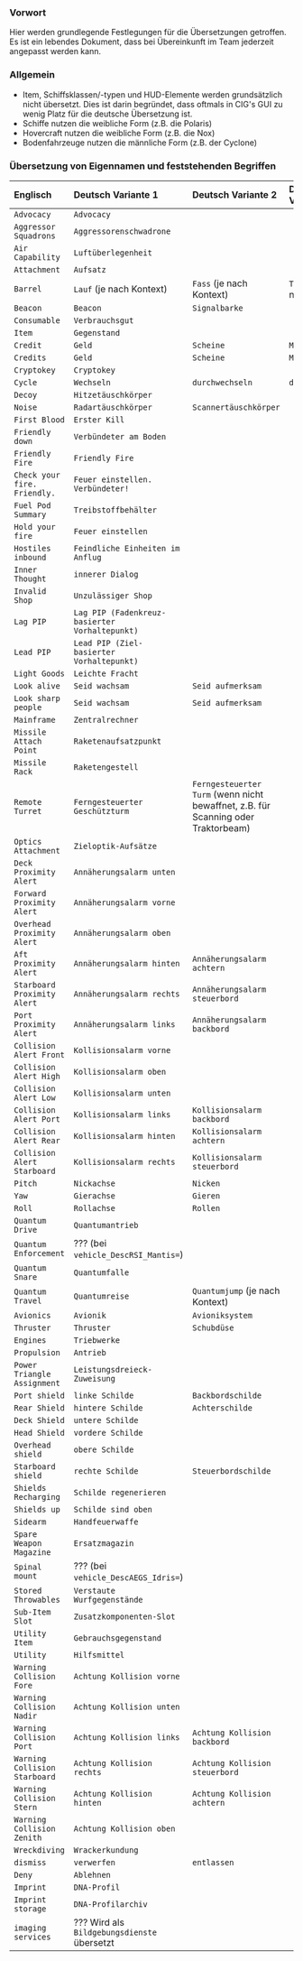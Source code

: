 ### Vorwort

Hier werden grundlegende Festlegungen für die Übersetzungen getroffen.
Es ist ein lebendes Dokument, dass bei Übereinkunft im Team jederzeit angepasst werden kann.

### Allgemein

* Item, Schiffsklassen/-typen und HUD-Elemente werden grundsätzlich nicht übersetzt. Dies ist darin begründet, dass oftmals in CIG's GUI zu wenig Platz für die deutsche Übersetzung ist.
* Schiffe nutzen die weibliche Form (z.B. die Polaris)
* Hovercraft nutzen die weibliche Form (z.B. die Nox)
* Bodenfahrzeuge nutzen die männliche Form (z.B. der Cyclone)

### Übersetzung von Eigennamen und feststehenden Begriffen

| Englisch                      | Deutsch Variante 1                             | Deutsch Variante 2                                                                | Deutsch Variante 3          |
|:------------------------------|:-----------------------------------------------|:----------------------------------------------------------------------------------|:----------------------------|
| `Advocacy`                    | `Advocacy`                                     |                                                                                   |                             |
| `Aggressor Squadrons`         | `Aggressorenschwadrone`                        |                                                                                   |                             |
| `Air Capability`              | `Luftüberlegenheit`                            |                                                                                   |                             |
| `Attachment`                  | `Aufsatz`                                      |                                                                                   |                             |
| `Barrel`                      | `Lauf` (je nach Kontext)                       | `Fass` (je nach Kontext)                                                          | `Trommel` (je nach Kontext) |
| `Beacon`                      | `Beacon`                                       | `Signalbarke`                                                                     |                             |
| `Consumable`                  | `Verbrauchsgut`                                |                                                                                   |                             |
| `Item`                        | `Gegenstand`                                   |                                                                                   |                             |
| `Credit`                      | `Geld`                                         | `Scheine`                                                                         | `Moneten`                   |
| `Credits`                     | `Geld`                                         | `Scheine`                                                                         | `Moneten`                   |
| `Cryptokey`                   | `Cryptokey`                                    |                                                                                   |                             |
| `Cycle`                       | `Wechseln`                                     | `durchwechseln`                                                                   | `durchschalten`             |
| `Decoy`                       | `Hitzetäuschkörper`                            |                                                                                   |                             |
| `Noise`                       | `Radartäuschkörper`                            | `Scannertäuschkörper`                                                             |                             |
| `First Blood`                 | `Erster Kill`                                  |                                                                                   |                             |
| `Friendly down`               | `Verbündeter am Boden`                         |                                                                                   |                             |
| `Friendly Fire`               | `Friendly Fire`                                |                                                                                   |                             |
| `Check your fire. Friendly.`  | `Feuer einstellen. Verbündeter!`               |                                                                                   |                             |
| `Fuel Pod Summary`            | `Treibstoffbehälter`                           |                                                                                   |                             |
| `Hold your fire`              | `Feuer einstellen`                             |                                                                                   |                             |
| `Hostiles inbound`            | `Feindliche Einheiten im Anflug`               |                                                                                   |                             |
| `Inner Thought`               | `innerer Dialog`                               |                                                                                   |                             |
| `Invalid Shop`                | `Unzulässiger Shop`                            |                                                                                   |                             |
| `Lag PIP`                     | `Lag PIP (Fadenkreuz-basierter Vorhaltepunkt)` |                                                                                   |                             |
| `Lead PIP`                    | `Lead PIP (Ziel-basierter Vorhaltepunkt)`      |                                                                                   |                             |
| `Light Goods`                 | `Leichte Fracht`                               |                                                                                   |                             |
| `Look alive`                  | `Seid wachsam`                                 | `Seid aufmerksam`                                                                 |                             |
| `Look sharp people`           | `Seid wachsam`                                 | `Seid aufmerksam`                                                                 |                             |
| `Mainframe`                   | `Zentralrechner`                               |                                                                                   |                             |
| `Missile Attach Point`        | `Raketenaufsatzpunkt`                          |                                                                                   |                             |
| `Missile Rack`                | `Raketengestell`                               |                                                                                   |                             |
| `Remote Turret`               | `Ferngesteuerter Geschützturm`                 | `Ferngesteuerter Turm` (wenn nicht bewaffnet, z.B. für Scanning oder Traktorbeam) |                             |
| `Optics Attachment`           | `Zieloptik-Aufsätze`                           |                                                                                   |                             |
| `Deck Proximity Alert`        | `Annäherungsalarm unten`                       |                                                                                   |                             |
| `Forward Proximity Alert`     | `Annäherungsalarm vorne`                       |                                                                                   |                             |
| `Overhead Proximity Alert`    | `Annäherungsalarm oben`                        |                                                                                   |                             |
| `Aft Proximity Alert`         | `Annäherungsalarm hinten`                      | `Annäherungsalarm achtern`                                                        |                             |
| `Starboard Proximity Alert`   | `Annäherungsalarm rechts`                      | `Annäherungsalarm steuerbord`                                                     |                             |
| `Port Proximity Alert`        | `Annäherungsalarm links`                       | `Annäherungsalarm backbord`                                                       |                             |
| `Collision Alert Front`       | `Kollisionsalarm vorne`                        |                                                                                   |                             |
| `Collision Alert High`        | `Kollisionsalarm oben`                         |                                                                                   |                             |
| `Collision Alert Low`         | `Kollisionsalarm unten`                        |                                                                                   |                             |
| `Collision Alert Port`        | `Kollisionsalarm links`                        | `Kollisionsalarm backbord`                                                        |                             |
| `Collision Alert Rear`        | `Kollisionsalarm hinten`                       | `Kollisionsalarm achtern`                                                         |                             |
| `Collision Alert Starboard`   | `Kollisionsalarm rechts`                       | `Kollisionsalarm steuerbord`                                                      |                             |
| `Pitch`                       | `Nickachse`                                    | `Nicken`                                                                          |                             |
| `Yaw`                         | `Gierachse`                                    | `Gieren`                                                                          |                             |
| `Roll`                        | `Rollachse`                                    | `Rollen`                                                                          |                             |
| `Quantum Drive`               | `Quantumantrieb`                               |                                                                                   |                             |
| `Quantum Enforcement`         | ??? (bei `vehicle_DescRSI_Mantis=`)            |                                                                                   |                             |
| `Quantum Snare`               | `Quantumfalle`                                 |                                                                                   |                             |
| `Quantum Travel`              | `Quantumreise`                                 | `Quantumjump` (je nach Kontext)                                                   |                             |
| `Avionics`                    | `Avionik`                                      | `Avioniksystem`                                                                   |                             |
| `Thruster`                    | `Thruster`                                     | `Schubdüse`                                                                       |                             |
| `Engines`                     | `Triebwerke`                                   |                                                                                   |                             |
| `Propulsion`                  | `Antrieb`                                      |                                                                                   |                             |
| `Power Triangle Assignment`   | `Leistungsdreieck-Zuweisung`                   |                                                                                   |                             |
| `Port shield`                 | `linke Schilde`                                | `Backbordschilde`                                                                 |                             |
| `Rear Shield`                 | `hintere Schilde`                              | `Achterschilde`                                                                   |                             |
| `Deck Shield`                 | `untere Schilde`                               |                                                                                   |                             |
| `Head Shield`                 | `vordere Schilde`                              |                                                                                   |                             |
| `Overhead shield`             | `obere Schilde`                                |                                                                                   |                             |
| `Starboard shield`            | `rechte Schilde`                               | `Steuerbordschilde`                                                               |                             |
| `Shields Recharging`          | `Schilde regenerieren`                         |                                                                                   |                             |
| `Shields up`                  | `Schilde sind oben`                            |                                                                                   |                             |
| `Sidearm`                     | `Handfeuerwaffe`                               |                                                                                   |                             |
| `Spare Weapon Magazine`       | `Ersatzmagazin`                                |                                                                                   |                             |
| `Spinal mount`                | ??? (bei `vehicle_DescAEGS_Idris=`)            |                                                                                   |                             |
| `Stored Throwables`           | `Verstaute Wurfgegenstände`                    |                                                                                   |                             |
| `Sub-Item Slot`               | `Zusatzkomponenten-Slot`                       |                                                                                   |                             |
| `Utility Item`                | `Gebrauchsgegenstand`                          |                                                                                   |                             |
| `Utility`                     | `Hilfsmittel`                                  |                                                                                   |                             |
| `Warning Collision Fore`      | `Achtung Kollision vorne`                      |                                                                                   |                             |
| `Warning Collision Nadir`     | `Achtung Kollision unten`                      |                                                                                   |                             |
| `Warning Collision Port`      | `Achtung Kollision links`                      | `Achtung Kollision backbord`                                                      |                             |
| `Warning Collision Starboard` | `Achtung Kollision rechts`                     | `Achtung Kollision steuerbord`                                                    |                             |
| `Warning Collision Stern`     | `Achtung Kollision hinten`                     | `Achtung Kollision achtern`                                                       |                             |
| `Warning Collision Zenith`    | `Achtung Kollision oben`                       |                                                                                   |                             |
| `Wreckdiving`                 | `Wrackerkundung`                               |                                                                                   |                             |
| `dismiss`                     | `verwerfen`                                    | `entlassen`                                                                       |                             |
| `Deny`                        | `Ablehnen`                                     |                                                                                   |                             |
| `Imprint`                     | `DNA-Profil`                                   |                                                                                   |                             |
| `Imprint storage`             | `DNA-Profilarchiv`                             |                                                                                   |                             |
| `imaging services`            | ??? Wird als `Bildgebungsdienste` übersetzt    |                                                                                   |                             |
